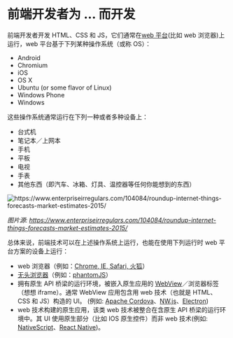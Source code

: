 # 前端开发者为 ... 而开发

前端开发者开发 HTML、CSS 和 JS，它们通常在[web 平台](http://tess.oconnor.cx/2009/05/what-the-web-platform-is)(比如 web 浏览器)上运行，web 平台基于下列某种操作系统（或称 OS）：

* Android
* Chromium
* iOS
* OS X
* Ubuntu (or some flavor of Linux)
* Windows Phone
* Windows

这些操作系统通常运行在下列一种或者多种设备上：

* 台式机
* 笔记本／上网本
* 手机
* 平板
* 电视
* 手表
* 其他东西（即汽车、冰箱、灯具、温控器等任何你能想到的东西）

![](../images/growth-iot.jpg "https://www.enterpriseirregulars.com/104084/roundup-internet-things-forecasts-market-estimates-2015/")

<cite>图片源: <a href="https://www.enterpriseirregulars.com/104084/roundup-internet-things-forecasts-market-estimates-2015/">https://www.enterpriseirregulars.com/104084/roundup-internet-things-forecasts-market-estimates-2015/</a></cite>

总体来说，前端技术可以在上述操作系统上运行，也能在使用下列运行时 web 平台方案的设备上运行：

* web 浏览器（例如：[Chrome, IE, Safari, 火狐](http://outdatedbrowser.com/en)）
* [无头浏览器](https://en.wikipedia.org/wiki/Headless_browser)（例如：[phantomJS](http://phantomjs.org/)）
* 拥有原生 API 桥梁的运行环境，被嵌入原生应用的 [WebView](http://developer.telerik.com/featured/what-is-a-webview/)／浏览器标签（想想 iframe）。通常 WebView 应用包含用 web 技术（也就是 HTML、CSS 和 JS）构造的 UI。 (例如: [Apache Cordova](https://cordova.apache.org/)、[NW.js](http://nwjs.io/)、[Electron](http://electron.atom.io/))
* web 技术构建的原生应用，该类 web 技术被整合在含原生 API 桥梁的运行环境中。其 UI 使用原生部分（比如 IOS 原生控件）而非 web 技术(例如: [NativeScript](https://www.nativescript.org/)、[React Native](https://facebook.github.io/react-native/))。



 






